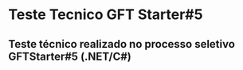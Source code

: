 # Teste Tecnico GFT Starter#5
## Teste técnico realizado no processo seletivo GFTStarter#5 (.NET/C#)
